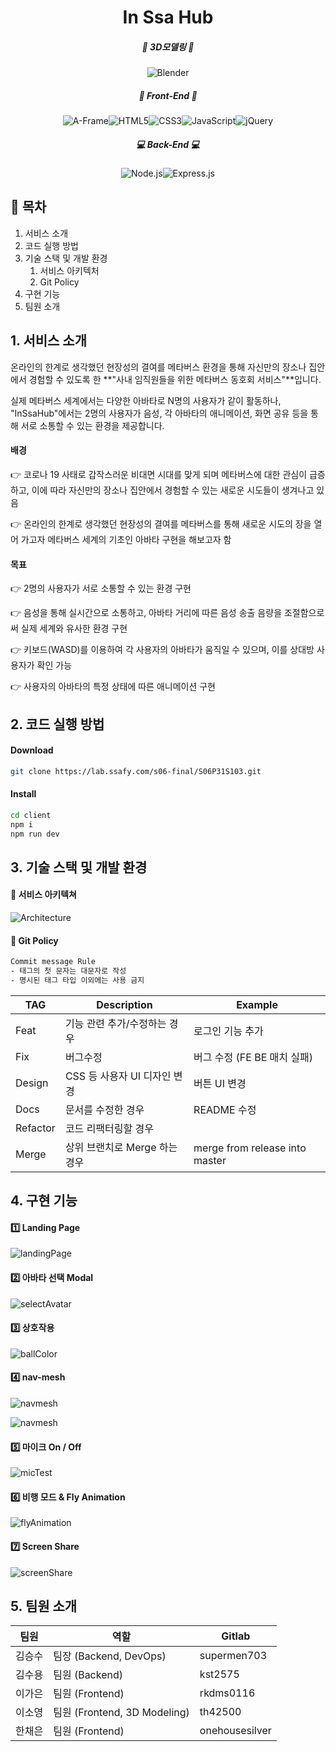 

<div align="center">
    <h1>
        In Ssa Hub
    </h1>
    <h5> 🦆 3D모델링 🦆 </h5>
    <img alt="Blender" src ="https://img.shields.io/badge/Blender-F5792A.svg?&style=for-the-badge&logo=Blender&logoColor=white"/>
    <h5> 👀 Front-End 👀 </h5>
    <img alt="A-Frame" src ="https://img.shields.io/badge/AFrame-EF2D5E.svg?&style=for-the-badge&logo=A-Frame&logoColor=white"/><img alt="HTML5" src ="https://img.shields.io/badge/HTML5-E34F26.svg?&style=for-the-badge&logo=HTML5&logoColor=white"/><img alt="CSS3" src ="https://img.shields.io/badge/CSS3-1572B6.svg?&style=for-the-badge&logo=CSS3&logoColor=white"/><img alt="JavaScript" src ="https://img.shields.io/badge/JavaScript-F7DF1E.svg?&style=for-the-badge&logo=JavaScript&logoColor=white"/><img alt="jQuery" src ="https://img.shields.io/badge/jQuery-0769AD.svg?&style=for-the-badge&logo=jQuery&logoColor=white"/>
    <h5> 💻 Back-End 💻 </h5>
    <img alt="Node.js" src ="https://img.shields.io/badge/Node.js-339933.svg?&style=for-the-badge&logo=Node.js&logoColor=white"/><img alt="Express.js" src ="https://img.shields.io/badge/Express.js-000000.svg?&style=for-the-badge&logo=Express.js&logoColor=white"/>
</div>






## 📑 목차

1. 서비스 소개
2. 코드 실행 방법
3. 기술 스택 및 개발 환경
   1. 서비스 아키텍처
   2. Git Policy
4. 구현 기능
5. 팀원 소개





## 1. 서비스 소개

온라인의 한계로 생각했던 현장성의 결여를 메타버스 환경을 통해 자신만의 장소나 집안에서 경험할 수 있도록 한 **"사내 임직원들을 위한 메타버스 동호회 서비스"**입니다.

실제 메타버스 세계에서는 다양한 아바타로 N명의 사용자가 같이 활동하나, "InSsaHub"에서는 2명의 사용자가 음성, 각 아바타의 애니메이션, 화면 공유 등을 통해 서로 소통할 수 있는 환경을 제공합니다.

#### 배경

👉 코로나 19 사태로 갑작스러운 비대면 시대를 맞게 되며 메타버스에 대한 관심이 급증하고, 이에 따라 자신만의 장소나 집안에서 경험할 수 있는 새로운 시도들이 생겨나고 있음

👉 온라인의 한계로 생각했던 현장성의 결여를 메타버스를 통해 새로운 시도의 장을 열어 가고자 메타버스 세계의 기초인 아바타 구현을 해보고자 함

#### 목표

👉 2명의 사용자가 서로 소통할 수 있는 환경 구현

👉 음성을 통해 실시간으로 소통하고, 아바타 거리에 따른 음성 송출 음량을 조절함으로써 실제 세계와 유사한 환경 구현

👉 키보드(WASD)를 이용하여 각 사용자의 아바타가 움직일 수 있으며, 이를 상대방 사용자가 확인 가능

👉 사용자의 아바타의 특정 상태에 따른 애니메이션 구현





## 2. 코드 실행 방법

#### Download

```bash
git clone https://lab.ssafy.com/s06-final/S06P31S103.git
```

#### Install

```bash
cd client
npm i
npm run dev
```





## 3. 기술 스택 및 개발 환경

#### 🧱 서비스 아키텍쳐

![Architecture](./assets/Architecture.png)

#### 📮 Git Policy

```bash
Commit message Rule
- 태그의 첫 문자는 대문자로 작성
- 명시된 태그 타입 이외에는 사용 금지
```

| TAG      | Description                   | Example                        |
| -------- | ----------------------------- | ------------------------------ |
| Feat     | 기능 관련 추가/수정하는 경우  | 로그인 기능 추가               |
| Fix      | 버그수정                      | 버그 수정 (FE BE 매치 실패)    |
| Design   | CSS 등 사용자 UI 디자인 변경  | 버튼 UI 변경                   |
| Docs     | 문서를 수정한 경우            | README 수정                    |
| Refactor | 코드 리팩터링할 경우          |                                |
| Merge    | 상위 브랜치로 Merge 하는 경우 | merge from release into master |





## 4. 구현 기능

#### 1️⃣ Landing Page

![landingPage](./assets/landingPage.png)

#### 2️⃣ 아바타 선택 Modal

![selectAvatar](./assets/selectAvatar.gif)

#### 3️⃣ 상호작용

![ballColor](./assets/ballColor.gif)

#### 4️⃣ nav-mesh

![navmesh](./assets/navmesh.PNG)

![navmesh](./assets/navmesh.gif)

#### 5️⃣ 마이크 On / Off

![micTest](./assets/micTest.gif)

#### 6️⃣ 비행 모드 & Fly Animation

![flyAnimation](./assets/flyAnimation.gif)

#### 7️⃣ Screen Share

![screenShare](./assets/screenShare.gif)





## 5. 팀원 소개

| 팀원   | 역할                         | Gitlab         |
| ------ | ---------------------------- | -------------- |
| 김승수 | 팀장 (Backend, DevOps)       | supermen703    |
| 김수용 | 팀원 (Backend)               | kst2575        |
| 이가은 | 팀원 (Frontend)              | rkdms0116      |
| 이소영 | 팀원 (Frontend, 3D Modeling) | th42500        |
| 한채은 | 팀원 (Frontend)              | onehousesilver |

